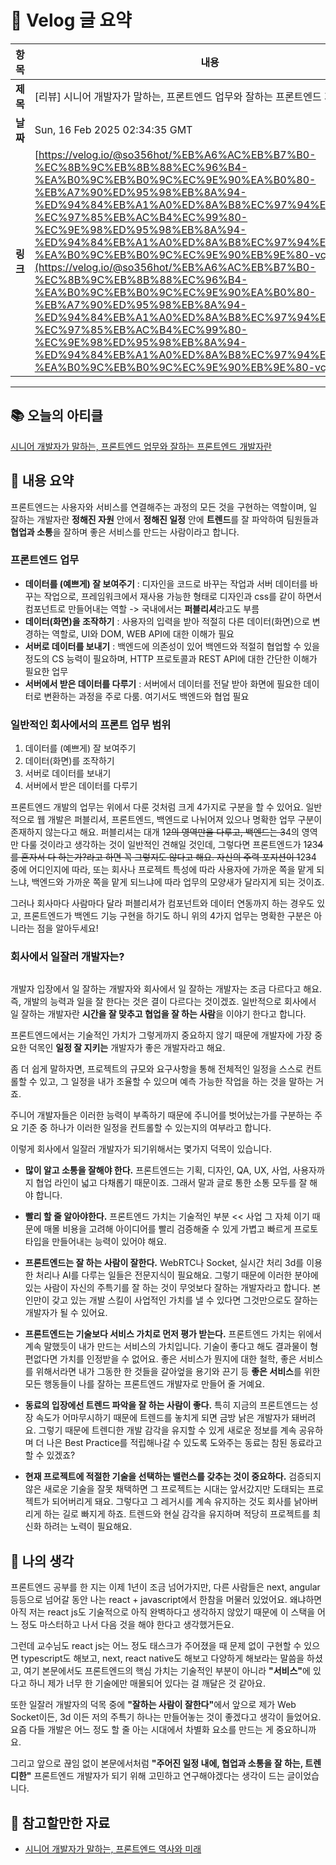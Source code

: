 # 📌 Velog 글 요약

| 항목   | 내용 |
|--------|------|
| **제목** | [리뷰] 시니어 개발자가 말하는, 프론트엔드 업무와 잘하는 프론트엔드 개발자란 |
| **날짜** | Sun, 16 Feb 2025 02:34:35 GMT |
| **링크** | [https://velog.io/@so356hot/%EB%A6%AC%EB%B7%B0-%EC%8B%9C%EB%8B%88%EC%96%B4-%EA%B0%9C%EB%B0%9C%EC%9E%90%EA%B0%80-%EB%A7%90%ED%95%98%EB%8A%94-%ED%94%84%EB%A1%A0%ED%8A%B8%EC%97%94%EB%93%9C-%EC%97%85%EB%AC%B4%EC%99%80-%EC%9E%98%ED%95%98%EB%8A%94-%ED%94%84%EB%A1%A0%ED%8A%B8%EC%97%94%EB%93%9C-%EA%B0%9C%EB%B0%9C%EC%9E%90%EB%9E%80-vcjgp2u9](https://velog.io/@so356hot/%EB%A6%AC%EB%B7%B0-%EC%8B%9C%EB%8B%88%EC%96%B4-%EA%B0%9C%EB%B0%9C%EC%9E%90%EA%B0%80-%EB%A7%90%ED%95%98%EB%8A%94-%ED%94%84%EB%A1%A0%ED%8A%B8%EC%97%94%EB%93%9C-%EC%97%85%EB%AC%B4%EC%99%80-%EC%9E%98%ED%95%98%EB%8A%94-%ED%94%84%EB%A1%A0%ED%8A%B8%EC%97%94%EB%93%9C-%EA%B0%9C%EB%B0%9C%EC%9E%90%EB%9E%80-vcjgp2u9) |

---

<h2 id="📚-오늘의-아티클">📚 오늘의 아티클</h2>
<p><a href="https://yozm.wishket.com/magazine/detail/1294/">시니어 개발자가 말하는, 프론트엔드 업무와 잘하는 프론트엔드 개발자란</a></p>
<h2 id="📖-내용-요약">📖 내용 요약</h2>
<p>프론트엔드는 사용자와 서비스를 연결해주는 과정의 모든 것을 구현하는 역할이며, 
일 잘하는 개발자란 <strong>정해진 자원</strong> 안에서 <strong>정해진 일정</strong> 안에 <strong>트렌드</strong>를 잘 파악하여 팀원들과 <strong>협업과 소통</strong>을 잘하며 좋은 서비스를 만드는 사람이라고 합니다.</p>
<h3 id="프론트엔드-업무">프론트엔드 업무</h3>
<ul>
<li><strong>데이터를 (예쁘게) 잘 보여주기</strong> 
  : 디자인을 코드로 바꾸는 작업과 서버 데이터를 바꾸는 작업으로, 
  프레임워크에서 재사용 가능한 형태로 디자인과 css를 같이 하면서 컴포넌트로 만들어내는 역할
  -&gt; 국내에서는 <strong>퍼블리셔</strong>라고도 부름</li>
<li><strong>데이터(화면)을 조작하기</strong>
  : 사용자의 입력을 받아 적절히 다른 데이터(화면)으로 변경하는 역할로, 
  UI와 DOM, WEB API에 대한 이해가 필요</li>
<li><strong>서버로 데이터를 보내기</strong>
  : 백엔드에 의존성이 있어 백엔드와 적절히 협업할 수 있을 정도의 CS 능력이 필요하며, HTTP 프로토콜과 REST API에 대한 간단한 이해가 필요한 업무</li>
<li><strong>서버에서 받은 데이터를 다루기</strong>
  : 서버에서 데이터를 전달 받아 화면에 필요한 데이터로 변환하는 과정을 주로 다룸. 여기서도 백엔드와 협업 필요</li>
</ul>
<h3 id="일반적인-회사에서의-프론트-업무-범위">일반적인 회사에서의 프론트 업무 범위</h3>
<blockquote>
</blockquote>
<ol>
<li>데이터를 (예쁘게) 잘 보여주기</li>
<li>데이터(화면)를 조작하기</li>
<li>서버로 데이터를 보내기</li>
<li>서버에서 받은 데이터를 다루기</li>
</ol>
<p>프론트엔드 개발의 업무는 위에서 다룬 것처럼 크게 4가지로 구분을 할 수 있어요. 
일반적으로 웹 개발은 퍼블리셔, 프론트엔드, 백엔드로 나뉘어져 있으나 명확한 업무 구분이 존재하지 않는다고 해요. 
퍼블리셔는 대개 1<del>2의 영역만을 다루고, 백엔드는 3</del>4의 영역만 다룰 것이라고 생각하는 것이 일반적인 견해일 것인데, 그렇다면 프론트엔드가 1<del>2</del>3<del>4를 혼자서 다 하는가?라고 하면 꼭 그렇지도 않다고 해요. 자신의 주력 포지션이 1</del>2<del>3</del>4 중에 어디인지에 따라, 또는 회사나 프로젝트 특성에 따라 사용자에 가까운 쪽을 맡게 되느냐, 백엔드와 가까운 쪽을 맡게 되느냐에 따라 업무의 모양새가 달라지게 되는 것이죠.</p>
<p>그러나 회사마다 사람마다 달라 퍼블리셔가 컴포넌트와 데이터 연동까지 하는 경우도 있고, 프론트엔드가 백엔드 기능 구현을 하기도 하니 위의 4가지 업무는 명확한 구분은 아니라는 점을 알아두세요!</p>
<h3 id="회사에서-일잘러-개발자는">회사에서 일잘러 개발자는?</h3>
<p><img alt="" src="https://velog.velcdn.com/images/so356hot/post/8f6b442b-1276-45ea-b19c-6fd076b76508/image.png" /></p>
<p>개발자 입장에서 일 잘하는 개발자와 회사에서 일 잘하는 개발자는 조금 다르다고 해요. 즉, 개발의 능력과 일을 잘 한다는 것은 결이 다르다는 것이겠죠.
일반적으로 회사에서 일 잘하는 개발자란 <strong>시간을 잘 맞추고 협업을 잘 하는 사람</strong>을 이야기 한다고 합니다.</p>
<p>프론트엔드에서는 기술적인 가치가 그렇게까지 중요하지 않기 때문에 개발자에 가장 중요한 덕목인 <strong>일정 잘 지키는</strong> 개발자가 좋은 개발자라고 해요.</p>
<p>좀 더 쉽게 말하자면, 프로젝트의 규모와 요구사항을 통해 전체적인 일정을 스스로 컨트롤할 수 있고, 그 일정을 내가 조율할 수 있으며 예측 가능한 작업을 하는 것을 말하는 거죠. </p>
<p>주니어 개발자들은 이러한 능력이 부족하기 때문에 주니어를 벗어났는가를 구분하는 주요 기준 중 하나가 이러한 일정을 컨트롤할 수 있는지의 여부라고 합니다. </p>
<p>이렇게 회사에서 일잘러 개발자가 되기위해서는 몇가지 덕목이 있습니다. </p>
<ul>
<li><p><strong>많이 알고 소통을 잘해야 한다.</strong> 
프론트엔드는 기획, 디자인, QA, UX, 사업, 사용자까지 협업 라인이 넓고 다채롭기 때문이죠. 그래서 말과 글로 통한 소통 모두를 잘 해야 합니다. </p>
</li>
<li><p><strong>빨리 할 줄 알아야한다.</strong> 
프론트엔드 가치는 기술적인 부분 &lt;&lt; 사업 그 자체
이기 때문에 매몰 비용을 고려해 아이디어를 빨리 검증해줄 수 있게 가볍고 빠르게 프로토타입을 만들어내는 능력이 있어야 해요.</p>
</li>
<li><p><strong>프론트엔드는 잘 하는 사람이 잘한다.</strong>
WebRTC나 Socket, 실시간 처리 3d를 이용한 처리나 AI를 다루는 일들은 전문지식이 필요해요. 
그렇기 때문에 이러한 분야에 있는 사람이 자신의 주특기를 잘 하는 것이 무엇보다 잘하는 개발자라고 합니다. 
본인만이 갖고 있는 개발 스킬이 사업적인 가치를 낼 수 있다면 그것만으로도 잘하는 개발자가 될 수 있어요.</p>
</li>
<li><p><strong>프론트엔드는 기술보다 서비스 가치로 먼저 평가 받는다.</strong>
프론트엔드 가치는 위에서 계속 말했듯이 내가 만드는 서비스의 가치입니다. 
기술이 좋다고 해도 결과물이 형편없다면 가치를 인정받을 수 없어요. 
좋은 서비스가 뭔지에 대한 철학, 좋은 서비스를 위해서라면 내가 그동한 한 것들을 갈아엎을 용기와 끈기 등 <strong>좋은 서비스</strong>를 위한 모든 행동들이 나를 잘하는 프론트엔드 개발자로 만들어 줄 거예요.</p>
</li>
<li><p><strong>동료의 입장에선 트렌드 파악을 잘 하는 사람이 좋다.</strong>
특히 지금의 프론트엔드는 성장 속도가 어마무시하기 때문에 트렌드를 놓치게 되면 금방 낡은 개발자가 돼버려요. 그렇기 때문에 트렌디한 개발 감각을 유지할 수 있게 새로운 정보를 계속 공유하며 더 나은 Best Practice를 적립해나갈 수 있도록 도와주는 동료는 참된 동료라고 할 수 있겠죠?</p>
</li>
<li><p><strong>현재 프로젝트에 적절한 기술을 선택하는 밸런스를 갖추는 것이 중요하다.</strong>
검증되지 않은 새로운 기술을 잘못 채택하면 그 프로젝트는 시대는 앞서갔지만 도태되는 프로젝트가 되어버리게 돼요. 
그렇다고 그 레거시를 계속 유지하는 것도 회사를 낡아버리게 하는 길로 빠지게 하죠. 트렌드와 현실 감각을 유지하며 적당히 프로젝트를 최신화 하려는 노력이 필요해요.  </p>
</li>
</ul>
<h2 id="🤔-나의-생각">🤔 나의 생각</h2>
<p>프론트엔드 공부를 한 지는 이제 1년이 조금 넘어가지만, 다른 사람들은 next, angular 등등으로 넘어갈 동안 나는 react + javascript에서 한참을 머물러 있었어요. 왜냐하면 아직 저는 react js도 기술적으로 아직 완벽하다고 생각하지 않았기 때문에 이 스택을 어느 정도 마스터하고 나서 다음 것을 해야 한다고 생각했거든요.</p>
<p>그런데 교수님도 react js는 어느 정도 태스크가 주어졌을 때 문제 없이 구현할 수 있으면 typescript도 해보고, next, react native도 해보고 다양하게 해보라는 말씀을 하셨고, 여기 본문에서도 프론트엔드의 핵심 가치는 기술적인 부분이 아니라 <strong>&quot;서비스&quot;</strong>에 있다고 하니 제가 너무 한 기술에만 매몰되어 있다는 걸 깨달은 것 같아요. </p>
<p>또한 일잘러 개발자의 덕목 중에 <strong>&quot;잘하는 사람이 잘한다&quot;</strong>에서 앞으로 제가 Web Socket이든, 3d 이든 저의 주특기 하나는 만들어놓는 것이 좋겠다고 생각이 들었어요.
요즘 다들 개발은 어느 정도 할 줄 아는 시대에서 차별화 요소를 만드는 게 중요하니까요. </p>
<p>그리고 앞으로 끊임 없이 본문에서처럼 <strong>&quot;주어진 일정 내에, 협업과 소통을 잘 하는, 트렌디한&quot;</strong> 프론트엔드 개발자가 되기 위해 고민하고 연구해야겠다는 생각이 드는 글이었습니다. </p>
<h2 id="🔖-참고할만한-자료">🔖 참고할만한 자료</h2>
<ul>
<li><a href="https://yozm.wishket.com/magazine/detail/1289/">시니어 개발자가 말하는, 프론트엔드 역사와 미래</a></li>
</ul>
